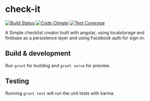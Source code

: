 # check-it
[![Build Status](https://travis-ci.org/damien-m/check-it.svg?branch=master)](https://travis-ci.org/damien-m/check-it)
[![Code Climate](https://codeclimate.com/github/damien-m/check-it/badges/gpa.svg)](https://codeclimate.com/github/damien-m/check-it)
[![Test Coverage](https://codeclimate.com/github/damien-m/check-it/badges/coverage.svg)](https://codeclimate.com/github/damien-m/check-it/coverage)

A Simple checklist creator built with angular, using localstorage and firebase
as a persistence layer and using Facebook auth for sign-in.


## Build & development

Run `grunt` for building and `grunt serve` for preview.

## Testing

Running `grunt test` will run the unit tests with karma.

